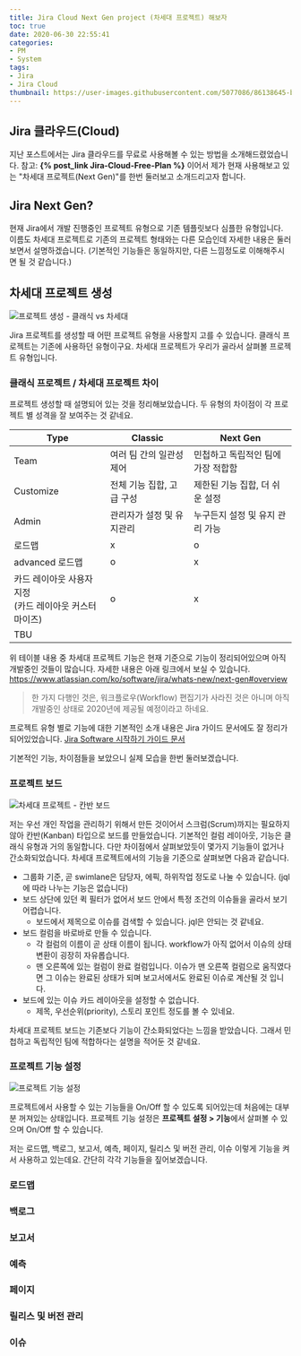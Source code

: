 ```yaml
---
title: Jira Cloud Next Gen project (차세대 프로젝트) 해보자
toc: true
date: 2020-06-30 22:55:41
categories:
- PM
- System
tags:
- Jira
- Jira Cloud
thumbnail: https://user-images.githubusercontent.com/5077086/86138645-b13f7280-bb29-11ea-9eae-8d41336ecff4.png
---
```


## Jira 클라우드(Cloud)

지난 포스트에서는 Jira 클라우드를 무료로 사용해볼 수 있는 방법을 소개해드렸었습니다.
참고: **{% post_link Jira-Cloud-Free-Plan %}**
이어서 제가 현재 사용해보고 있는 "차세대 프로젝트(Next Gen)"를 한번 둘러보고 소개드리고자 합니다.

## Jira Next Gen?

현재 Jira에서 개발 진행중인 프로젝트 유형으로 기존 템플릿보다 심플한 유형입니다.
이름도 차세대 프로젝트로 기존의 프로젝트 형태와는 다른 모습인데 자세한 내용은 둘러보면서 설명하겠습니다.
(기본적인 기능들은 동일하지만, 다른 느낌정도로 이해해주시면 될 것 같습니다.)

## 차세대 프로젝트 생성

![프로젝트 생성 - 클래식 vs 차세대](https://user-images.githubusercontent.com/5077086/86138660-b43a6300-bb29-11ea-8d0f-c132d62423ed.png)

Jira 프로젝트를 생성할 때 어떤 프로젝트 유형을 사용할지 고를 수 있습니다.
클래식 프로젝트는 기존에 사용하던 유형이구요. 차세대 프로젝트가 우리가 골라서 살펴볼 프로젝트 유형입니다.

### 클래식 프로젝트 / 차세대 프로젝트 차이

프로젝트 생성할 때 설명되어 있는 것을 정리해보았습니다.
두 유형의 차이점이 각 프로젝트 별 성격을 잘 보여주는 것 같네요.

| Type      | Classic              | Next Gen                   |
|-----------|----------------------|---------------------------|
| Team      | 여러 팀 간의 일관성 제어  | 민첩하고 독립적인 팀에 가장 적합함 |
| Customize | 전체 기능 집합, 고급 구성 | 제한된 기능 집합, 더 쉬운 설정    |
| Admin     | 관리자가 설정 및 유지관리  | 누구든지 설정 및 유지 관리 가능    |
| 로드맵      | x                   | o                           |
| advanced 로드맵 | o | x   |
| 카드 레이아웃 사용자 지정</br>(카드 레이아웃 커스터마이즈) | o          | x      |
| TBU | |

위 테이블 내용 중 차세대 프로젝트 기능은 현재 기준으로 기능이 정리되어있으며 아직 개발중인 것들이 많습니다.
자세한 내용은 아래 링크에서 보실 수 있습니다.
<https://www.atlassian.com/ko/software/jira/whats-new/next-gen#overview>

> 한 가지 다행인 것은, 워크플로우(Workflow) 편집기가 사라진 것은 아니며 아직 개발중인 상태로 2020년에 제공될 예정이라고 하네요.

프로젝트 유형 별로 기능에 대한 기본적인 소개 내용은 Jira 가이드 문서에도 잘 정리가 되어있었습니다.
[Jira Software 시작하기 가이드 문서](https://www.atlassian.com/ko/software/jira/guides/getting-started/basics)

기본적인 기능, 차이점들을 보았으니 실제 모습을 한번 둘러보겠습니다.

### 프로젝트 보드

![차세대 프로젝트 - 칸반 보드](https://user-images.githubusercontent.com/5077086/86142896-b3f09680-bb2e-11ea-98bf-3ac3ca04cf54.png)

저는 우선 개인 작업을 관리하기 위해서 만든 것이어서 스크럼(Scrum)까지는 필요하지 않아 칸반(Kanban) 타입으로 보드를 만들었습니다.
기본적인 컬럼 레이아웃, 기능은 클래식 유형과 거의 동일합니다. 다만 차이점에서 살펴보았듯이 몇가지 기능들이 없거나 간소화되었습니다.
차세대 프로젝트에서의 기능을 기준으로 살펴보면 다음과 같습니다.

- 그룹화 기준, 곧 swimlane은 담당자, 에픽, 하위작업 정도로 나눌 수 있습니다. (jql에 따라 나누는 기능은 없습니다)
- 보드 상단에 있던 퀵 필터가 없어서 보드 안에서 특정 조건의 이슈들을 골라서 보기 어렵습니다.
  - 보드에서 제목으로 이슈를 검색할 수 있습니다. jql은 안되는 것 같네요.
- 보드 컬럼을 바로바로 만들 수 있습니다.
  - 각 컬럼의 이름이 곧 상태 이름이 됩니다. workflow가 아직 없어서 이슈의 상태 변환이 굉장히 자유롭습니다.
  - 맨 오른쪽에 있는 컬럼이 완료 컬럼입니다. 이슈가 맨 오른쪽 컬럼으로 움직였다면 그 이슈는 완료된 상태가 되며 보고서에서도 완료된 이슈로 계산될 것 입니다.
- 보드에 있는 이슈 카드 레이아웃을 설정할 수 없습니다.
  - 제목, 우선순위(priority), 스토리 포인트 정도를 볼 수 있네요.

차세대 프로젝트 보드는 기존보다 기능이 간소화되었다는 느낌을 받았습니다.
그래서 민첩하고 독립적인 팀에 적합하다는 설명을 적어둔 것 같네요.

### 프로젝트 기능 설정

![프로젝트 기능 설정](https://user-images.githubusercontent.com/5077086/86144957-50b43380-bb31-11ea-834e-bfcda52cb349.png)

프로젝트에서 사용할 수 있는 기능들을 On/Off 할 수 있도록 되어있는데 처음에는 대부분 꺼져있는 상태입니다.
프로젝트 기능 설정은 **프로젝트 설정 > 기능**에서 살펴볼 수 있으며 On/Off 할 수 있습니다.

저는 로드맵, 백로그, 보고서, 예측, 페이지, 릴리스 및 버전 관리, 이슈 이렇게 기능을 켜서 사용하고 있는데요.
간단히 각각 기능들을 짚어보겠습니다.

### 로드맵


### 백로그


### 보고서


### 예측


### 페이지


### 릴리스 및 버전 관리


### 이슈



